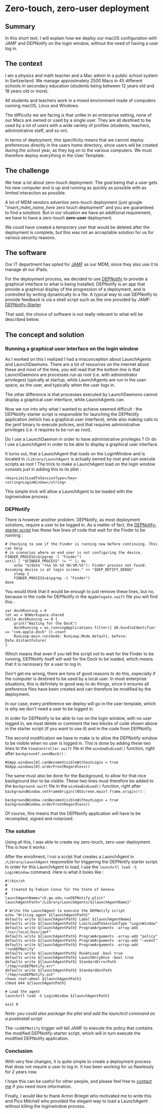 # Zero-touch, zero-user deployment

## Summary

In this short text, I will explain how we deploy our macOS configuration with JAMF and DEPNotify on the login window, without the need of having a user log in.

## The context

I am a physics and math teacher and a Mac admin in a public school system in Switzerland. We manage approximately 2500 Macs in 45 different schools in secondary education (students being between 12 years old and 18 years old or more).

All students and teachers work in a mixed environment made of computers running macOS, Linux and Windows.

The difficulty we are facing is that unlike in an enterprise setting, none of our Macs are owned or used by a single user. They are all destined to be used by a lot of users with a wide variety of profiles (students, teachers, administrative staff, and so on).

In terms of deployment, this specificity means that we cannot deploy preferences directly in the users home directory, since users will be created during the school year, as they log on to the various computers. We must therefore deploy everything in the User Template.

## The challenge

We hear a lot about zero-touch deployment. The goal being that a user gets his new computer and is up and running as quickly as possible with as limited interaction as possible.

A lot of MDM vendors advertise zero-touch deployment (just google "_insert\_mdm\_name\_here_ zero touch deployment" and you are guaranteed to find a solution). But in our situation we have an additional requirement, we have to have a zero-touch **zero-user** deployment.

We could have created a temporary user that would be deleted after the deployment is complete, but this was not an acceptable solution for us for various security reasons.

## The software

Our IT department has opted for [JAMF](https://www.jamf.com/home-2/) as our MDM, since they also use it to manage all our iPads. 

For the deployment process, we decided to use [DEPNotify](https://gitlab.com/Mactroll/DEPNotify) to provide a graphical interface to what is being installed. DEPNotify is an app that provide a graphical display of the progression of a deployment, and is controlled by writing dynamically to a file. A typical way to use DEPNotify to provide feedback is via a shell script such as the one provided by JAMF: [DEPNotify-Starter](https://github.com/jamf/DEPNotify-Starter)

That said, the choice of software is not really relevant to what will be described below.

## The concept and solution

### Running a graphical user interface on the login window

As I worked on this I realized I had a misconception about LaunchAgents and LaunchDaemons. There are a lot of resources on the internet about these and most of the time, you will read that the bottom line is that LaunchDaemons are processes run as root (i.e. with administrator privileges) typically at startup, while LaunchAgents are run in the user-space, as the user, and typically when the user logs in.

The other difference is that processes executed by LaunchDaemons cannot display a graphical user interface, while LaunchAgents can.

Now we run into why what I wanted to achieve seemed difficult : the DEPNotify-starter script is responsible for launching the DEPNotify application (which has a graphical user interface), while also making calls to the jamf binary to execute policies, and that requires administrative privileges (i.e. it requires to be run as root).

Do I use a LaunchDaemon in order to have administrative privileges ? Or do I use a LaunchAgent in order to be able to display a graphical user interface.

It turns out, that a LaunchAgent that loads on the LoginWindow and is located in `/Library/LaunchAgent` is actually owned by root and can execute scripts as root ! 
The trick to make a LaunchAgent load on the login window consists just in adding this to its plist :

	<key>LimitLoadToSessionType</key>
	<string>LoginWindow</string>

This simple trick will allow a LaunchAgent to be loaded with the loginwindow process.

### DEPNotify

There is however another problem. DEPNotify, as most deployment solutions, require a user to be logged in. As a matter of fact, the [DEPNotify-starter script](https://github.com/jamf/DEPNotify-Starter) has these few lines of code that wait for the Finder to be running :

	# Checking to see if the Finder is running now before continuing. This can help
	# in scenarios where an end user is not configuring the device.
	FINDER_PROCESS=$(pgrep -l "Finder")
	until [ "$FINDER_PROCESS" != "" ]; do
	    echo "$(date "+%a %h %d %H:%M:%S"): Finder process not found. Assuming device is at login screen." >> "$DEP_NOTIFY_DEBUG"
	    sleep 1
	    FINDER_PROCESS=$(pgrep -l "Finder")
	done

You would think that it would be enough to just remove these lines, but no, because in the code for DEPNotify in the `AppDelegate.swift` file you will find this :

	var dockRunning = 0
	let ws = NSWorkspace.shared
	while dockRunning == 0 {
		print("Waiting for the Dock")
		dockRunning = ws.runningApplications.filter({ $0.bundleIdentifier == "com.apple.dock" }).count
		RunLoop.main.run(mode: RunLoop.Mode.default, before: Date.distantFuture)
	}

Which means that even if you tell the script not to wait for the Finder to be running, DEPNotify itself will wait for the Dock to be loaded, which means that it is necessary for a user to log in.

Don't get me wrong, there are tons of good reasons to do this, especially if the computer is destined to be used by a local user. In most enterprise situations, this is definitely to good way to do things, since it ensures all preference files have been created and can therefore be modified by the deployment.

In our case, every preference we deploy will go in the user template, which is why we don't need a user to be logged in.

In order for DEPNotify to be able to run on the login window, with no user logged in, we must delete or comment the two blocks of code shown above in the starter script (if you want to use it) and in the code from DEPNotify.

The second modification we have to make is to allow the DEPNotify window to be visible when no user is logged in. This is done by adding these two lines to the `ViewController.swift` file in the `windowDidLoad()` function, right after `background?.sendBack()` :

	NSApp.windows[0].canBecomeVisibleWithoutLogin = true
	NSApp.windows[0].orderFrontRegardless()

The same must also be done for the Background, to allow for that nice background blur to be visible. These two lines must therefore be added to the `Background.swift` file in the `windowDidLoad()` function, right after `backgroundWindow.setFrameOrigin((NSScreen.main?.frame.origin)!)` :

	backgroundWindow.canBecomeVisibleWithoutLogin = true        
	backgroundWindow.orderFrontRegardless()

Of course, this means that the DEPNotify application will  have to be recompiled, signed and notarized.

### The solution

Using all this, I was able to create my zero-touch, zero-user deployment. This is how it works :

After the enrollment, I run a script that creates a LaunchAgent in `/Library/LaunchAgent` responsible for triggering the DEPNotify starter script. In order for this LaunchAgent to load, I use the `launchctl load -S LoginWindow` command. Here is what it looks like :

	#!/bin/sh
	#
	#  Created by Fabien Conus for the State of Geneva
	#
	launchAgentName="ch.ge.edu.runDEPNotify.plist"
	launchAgentPath="/Library/LaunchAgents/${launchAgentName}"
	
	# Write the LaunchAgent to execute the DEPNotify script
	echo "Writing agent ${launchAgentPath}"
	defaults write ${launchAgentPath} Label ${launchAgentName}
	defaults write ${launchAgentPath} LimitLoadToSessionType "LoginWindow"
	defaults write ${launchAgentPath} ProgramArguments -array-add "/usr/local/bin/jamf"
	defaults write ${launchAgentPath} ProgramArguments -array-add "policy"
	defaults write ${launchAgentPath} ProgramArguments -array-add "-event"
	defaults write ${launchAgentPath} ProgramArguments -array-add "runDEPNotify"
	defaults write ${launchAgentPath} RunAtLoad -bool true
	defaults write ${launchAgentPath} LaunchOnlyOnce -bool true
	defaults write ${launchAgentPath} StandardErrorPath "/tmp/runDEPNotify.err"
	defaults write ${launchAgentPath} StandardOutPath "/tmp/runDEPNotify.out"
	chown root:wheel ${launchAgentPath}
	chmod 644 ${launchAgentPath}
	
	# Load the agent
	launchctl load -S LoginWindow ${launchAgentPath}
	
	exit 0
_Note: you could also package the plist and add the launchctl command as a postinstall script_

The `runDEPNotify` trigger will tell JAMF to execute the policy that contains the modified DEPNotify-starter script, which will in turn execute the modified DEPNotify application.

### Conclusion

With very few changes, it is quite simple to create a deployment process that does not require a user to log in. It has been working for us flawlessly for 2 years now.

I hope this can be useful for other people, and please feel free to [contact me](mailto:fabien.conus@edu.ge.ch) if you need more information.

Finally, I would like to thank Armin Briegel who motivated me to write this and Pico Mitchell who provided the elegant way to load a LaunchAgent without killing the loginwindow process.
